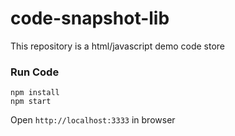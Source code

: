 # code-snapshot-lib

This repository is a html/javascript demo code store

### Run Code
```
npm install
npm start
```
Open `http://localhost:3333` in browser

